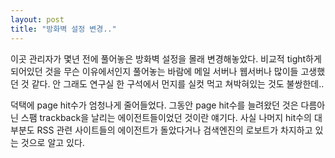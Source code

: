 ```yaml
---
layout: post
title: "방화벽 설정 변경.."
---
```


이곳 관리자가 몇년 전에 풀어놓은 방화벽 설정을 몰래 변경해놓았다. 비교적 tight하게 되어있던 것을 무슨 이유에서인지 풀어놓는 바람에 메일 서버나 웹서버나 많이들 고생했던 것 같다. 안 그래도 연구실 한 구석에서 먼지를 실컷 먹고 쳐박혀있는 것도 불쌍한데..

덕택에 page hit수가 엄청나게 줄어들었다. 그동안 page hit수를 늘려왔던 것은 다름아닌 스팸 trackback을 날리는 에이전트들이었던 것이란 얘기다. 사실 나머지 hit수의 대부분도 RSS 관련 사이트들의 에이전트가 돌았다거나 검색엔진의 로보트가 차지하고 있는 것으로 알고 있다.



